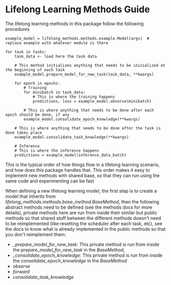 # Lifelong Learning Methods Guide
The lifelong learning methods in this package follow the following procedures

```
example_model = lifelong_methods.methods.example.Model(args)  # replace example with whatever module is there

for task in tasks:
    task_data <- load here the task data
    
    # This method initializes anything that needs to be inizialized at the beginning of each task
    example_model.prepare_model_for_new_task(task_data, **kwargs) 

    for epoch in epochs:
        # Training
        for minibatch in task_data:
            # This is where the training happens
            predictions, loss = example_model.observe(minibatch)

        # This is where anything that needs to be done after each epoch should be done, if any
        example_model.consolidate_epoch_knowledge(**kwargs) 
    
    # This is where anything that needs to be done after the task is done takes place
    example_model.consolidate_task_knowledge(**kwargs)

    # Inference
    # This is where the inference happens
    predictions = example_model(inference_data_batch)
```

This is the typical order of how things flow in a lifelong learning scenario, and how does this package handles 
that. This order makes it easy to implement new methods with shared base, so that they can run using the same code and 
experimenting can be fast

When defining a new lifelong learning model, the first step is to create a model that inherits from 
*lifelong_methods.methods.base_method.BaseMethod*, then the following abstract methods need to be defined (see the methods 
docs for more details), private methods here are run from inside their similar but public methods so that shared stuff 
between the different methods doesn't need to be reimplemented (like resetting the scheduler after each task, etc), 
see the docs to know what is already implemented in the public methods so that you don't reimplement them:
*  *_prepare_model_for_new_task*: This private method is run from inside the *prepare_model_for_new_task* in the 
*BaseMethod*, 
*  *_consolidate_epoch_knowledge*: This private method is run from inside the *consolidate_epoch_knowledge* in the 
*BaseMethod*   
*  *observe*
* *forward*
* *consolidate_task_knowledge*